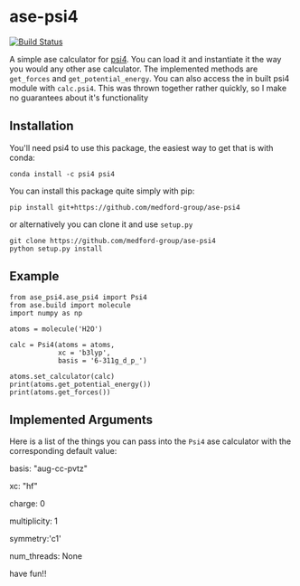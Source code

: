 # ase-psi4

[![Build Status](https://travis-ci.org/medford-group/ase-psi4.svg?branch=master)](https://travis-ci.org/medford-group/ase-psi4)

A simple ase calculator for [psi4](http://www.psicode.org/psi4manual/master/index.html). You can load it and instantiate it the way you would any other ase calculator. The implemented methods are `get_forces` and `get_potential_energy`. You can also access the in built psi4 module with `calc.psi4`. This was thrown together rather quickly, so I make no guarantees about it's functionality

## Installation
You'll need psi4 to use this package, the easiest way to get that is with conda:

```
conda install -c psi4 psi4 
```

You can install this package quite simply with pip:

```
pip install git+https://github.com/medford-group/ase-psi4
```

or alternatively you can clone it and use `setup.py`

```
git clone https://github.com/medford-group/ase-psi4
python setup.py install
```

## Example

```
from ase_psi4.ase_psi4 import Psi4
from ase.build import molecule
import numpy as np

atoms = molecule('H2O')

calc = Psi4(atoms = atoms,
            xc = 'b3lyp',
            basis = '6-311g_d_p_')

atoms.set_calculator(calc)
print(atoms.get_potential_energy())
print(atoms.get_forces())
```

## Implemented Arguments

Here is a list of the things you can pass into the `Psi4` ase calculator with the corresponding default value:

basis: "aug-cc-pvtz"

xc: "hf"

charge: 0

multiplicity: 1

symmetry:'c1'

num\_threads: None


have fun!!
